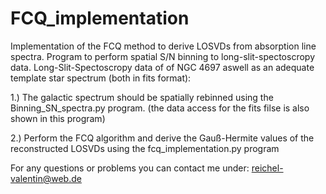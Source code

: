 # FCQ_implementation
Implementation of the FCQ method to derive LOSVDs from absorption line spectra. Program to perform spatial S/N binning to long-slit-spectoscropy data. Long-Slit-Spectoscropy data of of NGC 4697 aswell as an adequate template star spectrum (both in fits format):


1.) The galactic spectrum should be spatially rebinned using the Binning_SN_spectra.py program.
    (the data access for the fits filse is also shown in this program)
    
2.) Perform the FCQ algorithm and derive the Gauß-Hermite values of the reconstructed LOSVDs using the fcq_implementation.py program


For any questions or problems you can contact me under: reichel-valentin@web.de
